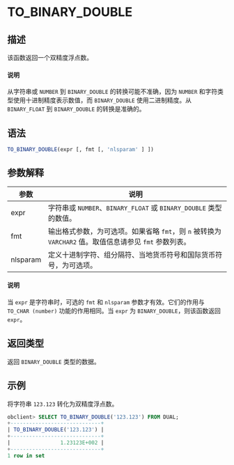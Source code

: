 # TO_BINARY_DOUBLE

## 描述

该函数返回一个双精度浮点数。

  <main id="notice" type='explain'>
    <h4>说明</h4>
    <p>从字符串或 <code>NUMBER</code> 到 <code>BINARY_DOUBLE</code> 的转换可能不准确，因为 <code>NUMBER</code> 和字符类型使用十进制精度表示数值，而 <code>BINARY_DOUBLE</code> 使用二进制精度。从 <code>BINARY_FLOAT</code> 到 <code>BINARY_DOUBLE</code> 的转换是准确的。</p>
  </main>

## 语法

```sql
TO_BINARY_DOUBLE(expr [, fmt [, 'nlsparam' ] ])
```

## 参数解释

|    参数    |                                 说明                                 |
|----------|--------------------------------------------------------------------|
| expr     | 字符串或 `NUMBER`、`BINARY_FLOAT` 或 `BINARY_DOUBLE` 类型的数值。              |
| fmt      | 输出格式参数，为可选项。如果省略 `fmt`，则 `n` 被转换为 `VARCHAR2` 值。取值信息请参见 `fmt` 参数列表。 |
| nlsparam | 定义十进制字符、组分隔符、当地货币符号和国际货币符号，为可选项。                                   |

  <main id="notice" type='explain'>
    <h4>说明</h4>
    <p>当 <code>expr</code> 是字符串时，可选的 <code>fmt</code> 和 <code>nlsparam</code> 参数才有效。它们的作用与 <code>TO_CHAR (number)</code> 功能的作用相同。当 <code>expr</code> 为 <code>BINARY_DOUBLE</code>，则该函数返回 <code>expr</code>。</p>
  </main>

## 返回类型

返回 `BINARY_DOUBLE` 类型的数据。

## 示例

将字符串 `123.123` 转化为双精度浮点数。

```sql
obclient> SELECT TO_BINARY_DOUBLE('123.123') FROM DUAL;
+-----------------------------+
| TO_BINARY_DOUBLE('123.123') |
+-----------------------------+
|                1.23123E+002 |
+-----------------------------+
1 row in set
```
